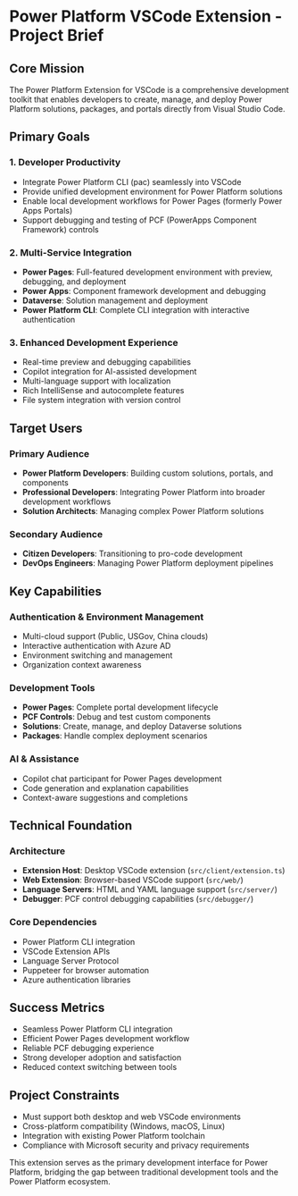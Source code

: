 # Power Platform VSCode Extension - Project Brief

## Core Mission
The Power Platform Extension for VSCode is a comprehensive development toolkit that enables developers to create, manage, and deploy Power Platform solutions, packages, and portals directly from Visual Studio Code.

## Primary Goals

### 1. Developer Productivity
- Integrate Power Platform CLI (pac) seamlessly into VSCode
- Provide unified development environment for Power Platform solutions
- Enable local development workflows for Power Pages (formerly Power Apps Portals)
- Support debugging and testing of PCF (PowerApps Component Framework) controls

### 2. Multi-Service Integration
- **Power Pages**: Full-featured development environment with preview, debugging, and deployment
- **Power Apps**: Component framework development and debugging
- **Dataverse**: Solution management and deployment
- **Power Platform CLI**: Complete CLI integration with interactive authentication

### 3. Enhanced Development Experience
- Real-time preview and debugging capabilities
- Copilot integration for AI-assisted development
- Multi-language support with localization
- Rich IntelliSense and autocomplete features
- File system integration with version control

## Target Users

### Primary Audience
- **Power Platform Developers**: Building custom solutions, portals, and components
- **Professional Developers**: Integrating Power Platform into broader development workflows
- **Solution Architects**: Managing complex Power Platform solutions

### Secondary Audience
- **Citizen Developers**: Transitioning to pro-code development
- **DevOps Engineers**: Managing Power Platform deployment pipelines

## Key Capabilities

### Authentication & Environment Management
- Multi-cloud support (Public, USGov, China clouds)
- Interactive authentication with Azure AD
- Environment switching and management
- Organization context awareness

### Development Tools
- **Power Pages**: Complete portal development lifecycle
- **PCF Controls**: Debug and test custom components
- **Solutions**: Create, manage, and deploy Dataverse solutions
- **Packages**: Handle complex deployment scenarios

### AI & Assistance
- Copilot chat participant for Power Pages development
- Code generation and explanation capabilities
- Context-aware suggestions and completions

## Technical Foundation

### Architecture
- **Extension Host**: Desktop VSCode extension (`src/client/extension.ts`)
- **Web Extension**: Browser-based VSCode support (`src/web/`)
- **Language Servers**: HTML and YAML language support (`src/server/`)
- **Debugger**: PCF control debugging capabilities (`src/debugger/`)

### Core Dependencies
- Power Platform CLI integration
- VSCode Extension APIs
- Language Server Protocol
- Puppeteer for browser automation
- Azure authentication libraries

## Success Metrics
- Seamless Power Platform CLI integration
- Efficient Power Pages development workflow
- Reliable PCF debugging experience
- Strong developer adoption and satisfaction
- Reduced context switching between tools

## Project Constraints
- Must support both desktop and web VSCode environments
- Cross-platform compatibility (Windows, macOS, Linux)
- Integration with existing Power Platform toolchain
- Compliance with Microsoft security and privacy requirements

This extension serves as the primary development interface for Power Platform, bridging the gap between traditional development tools and the Power Platform ecosystem.
